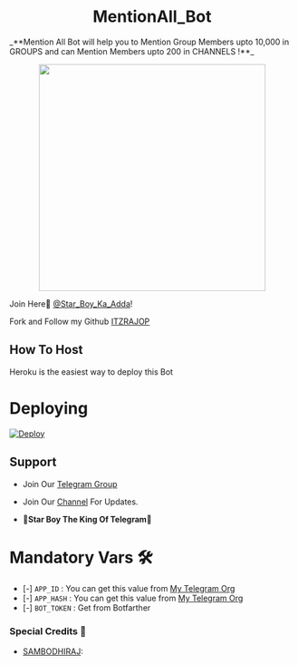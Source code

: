 <h1 align="center"><b><b>MentionAll_Bot</b></b></h1>
_**Mention All Bot will help you to Mention Group Members upto 10,000 in GROUPS and can Mention Members upto 200 in CHANNELS !**_

<p align="center"><a href="https://t.me/Star_boy_ka_adda"><img src="https://telegra.ph/file/d23936efab1d2a0bacd54.jpg" width="400"></a></p>

Join Here💖 [@Star_Boy_Ka_Adda](https://t.me/STAR_BOY_KA_ADDA)!
    
Fork and Follow my Github [ITZRAJOP](https://github.com/ITZRAJOP)

## How To Host
Heroku is the easiest way to deploy this Bot

# Deploying
[![Deploy](https://www.herokucdn.com/deploy/button.svg)](https://heroku.com/deploy?template=https://github.com/ITZRAJOP/MentionAll_Bot)

## Support   

- Join Our [Telegram Group](https://t.me/STAR_BOY_KA_ADDA) 
- Join Our [Channel](https://t.me/ABOUT_STAR_BOY) For Updates.

-  🦅**Star Boy The King Of Telegram**🦅

# Mandatory Vars 🛠

- [-] `APP_ID` :   You can get this value from [My Telegram Org](https://my.telegram.org/)
- [-] `APP_HASH` :   You can get this value from [My Telegram Org](https://my.telegram.org/)
- [-] `BOT_TOKEN` : Get from Botfarther

### Special Credits 💖
- [SAMBODHIRAJ](https://github.com/ITZRAJOP): 
